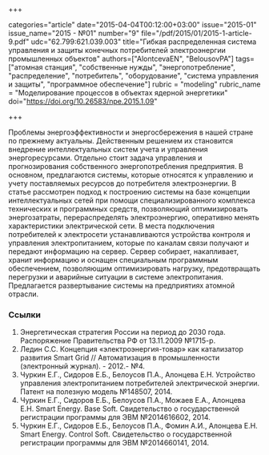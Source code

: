 +++

categories="article"
date="2015-04-04T00:12:00+03:00"
issue="2015-01"
issue_name="2015 - №01"
number="9"
file="/pdf/2015/01/2015-1-article-9.pdf"
udc="62.799:621.039.003"
title="Гибкая распределенная система управления и защиты конечных потребителей электроэнергии промышленных объектов"
authors=["AlontcevaEN", "BelousovPA"]
tags=["атомная станция", "собственные нужды", "энергопотребление", "распределение", "потребитель", "оборудование", "система управления и защиты", "программное обеспечение"]
rubric = "modeling"
rubric_name = "Моделирование процессов в объектах ядерной энергетики"
doi="https://doi.org/10.26583/npe.2015.1.09"

+++

Проблемы энергоэффективности и энергосбережения в нашей стране по прежнему актуальны. Действенным решением их становится внедрение интеллектуальных систем учета и управления энергоресурсами. Отдельно стоит задача управления и прогнозирования собственного энергопотребления предприятия. В основном, предлагаются системы, которые относятся к управлению и учету поставляемых ресурсов до потребителя электроэнергии. В статье рассмотрен подход к построению системы на базе концепции интеллектуальных сетей при помощи специализированного комплекса технических и программных средств, позволяющий оптимизировать энергозатраты, перераспределять электроэнергию, оперативно менять характеристики электрической сети. В места подключения потребителей к электросети устанавливаются устройства контроля и управления электропитанием, которые по каналам связи получают и передают информацию на сервер. Сервер собирает, накапливает, хранит информацию и оснащен специальным программным обеспечением, позволяющим оптимизировать нагрузку, предотвращать перегрузки и аварийные ситуации в системе электропитания. Предлагается развертывание системы на предприятиях атомной отрасли.

### Ссылки

1. Энергетическая стратегия России на период до 2030 года. Распоряжение Правительства РФ от 13.11.2009 №1715-р.
2. Ледин С.С. Концепция «электроэнергия-товар» как катализатор развития Smart Grid // Автоматизация в промышленности (электронный журнал). - 2012.- №4.
3. Чуркин Е.Г., Сидоров Е.Б., Белоусов П.А., Алонцева Е.Н. Устройство управления электропитанием потребителей электрической энергии. Патент на полезную модель №148507, 2014.
4. Чуркин Е.Г., Сидоров Е.Б., Белоусов П.А., Можаев Е.А., Алонцева Е.Н. Smart Energy. Base Soft. Свидетельство о государственной регистрации программы для ЭВМ №2014616602, 2014.
5. Чуркин Е.Г., Сидоров Е.Б., Белоусов П.А., Фомин А.И., Алонцева Е.Н. Smart Energy. Control Soft. Свидетельство о государственной регистрации программы для ЭВМ №2014660141, 2014.